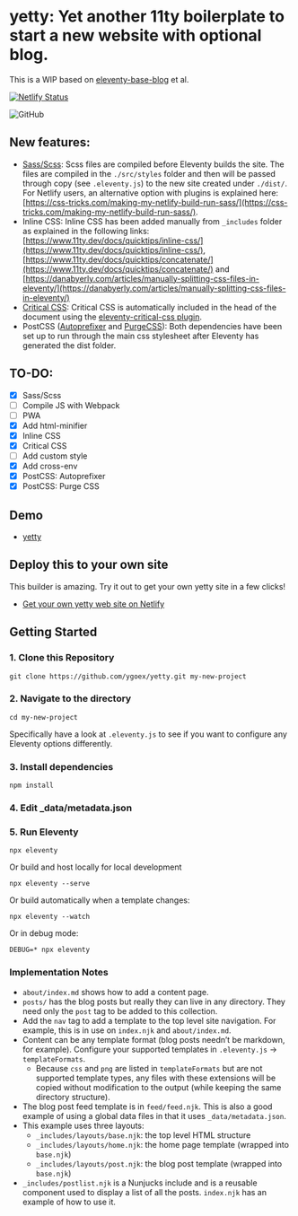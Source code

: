 # yetty: Yet another 11ty boilerplate to start a new website with optional blog.

This is a WIP based on [eleventy-base-blog](https://github.com/11ty/eleventy-base-blog) et al.

[![Netlify Status](https://api.netlify.com/api/v1/badges/faab84cf-52cb-4150-b142-f0c4e0e5312f/deploy-status)](https://app.netlify.com/sites/yetty/deploys)

![GitHub](https://img.shields.io/github/license/ygoex/yetty?style=for-the-badge)

## New features:
- [Sass/Scss](https://github.com/sass/node-sass): Scss files are compiled before Eleventy builds the site. The files are compiled in the `./src/styles` folder and then will be passed through copy (see `.eleventy.js`) to the new site created under `./dist/`. For Netlify users, an alternative option with plugins is explained here: [https://css-tricks.com/making-my-netlify-build-run-sass/](https://css-tricks.com/making-my-netlify-build-run-sass/).
- Inline CSS: Inline CSS has been added manually from `_includes` folder as explained in the following links: [https://www.11ty.dev/docs/quicktips/inline-css/](https://www.11ty.dev/docs/quicktips/inline-css/), [https://www.11ty.dev/docs/quicktips/concatenate/](https://www.11ty.dev/docs/quicktips/concatenate/) and [https://danabyerly.com/articles/manually-splitting-css-files-in-eleventy/](https://danabyerly.com/articles/manually-splitting-css-files-in-eleventy/)
- [Critical CSS](https://github.com/gregives/eleventy-critical-css): Critical CSS is automatically included in the head of the document using the [eleventy-critical-css plugin](https://www.npmjs.com/package/eleventy-critical-css).
- PostCSS ([Autoprefixer](https://github.com/postcss/autoprefixer) and [PurgeCSS](https://github.com/FullHuman/purgecss)): Both dependencies have been set up to run through the main css stylesheet after Eleventy has generated the dist folder.

## TO-DO:
- [x] Sass/Scss
- [ ] Compile JS with Webpack
- [ ] PWA
- [x] Add html-minifier
- [x] Inline CSS
- [x] Critical CSS
- [ ] Add custom style
- [x] Add cross-env
- [x] PostCSS: Autoprefixer
- [x] PostCSS: Purge CSS

## Demo

* [yetty](https://yetty.netlify.app/)

## Deploy this to your own site

This builder is amazing. Try it out to get your own yetty site in a few clicks!

* [Get your own yetty web site on Netlify](https://app.netlify.com/start/deploy?repository=https://github.com/ygoex/yetty)

## Getting Started

### 1. Clone this Repository

```
git clone https://github.com/ygoex/yetty.git my-new-project
```


### 2. Navigate to the directory

```
cd my-new-project
```

Specifically have a look at `.eleventy.js` to see if you want to configure any Eleventy options differently.

### 3. Install dependencies

```
npm install
```

### 4. Edit _data/metadata.json

### 5. Run Eleventy

```
npx eleventy
```

Or build and host locally for local development
```
npx eleventy --serve
```

Or build automatically when a template changes:
```
npx eleventy --watch
```

Or in debug mode:
```
DEBUG=* npx eleventy
```

### Implementation Notes

* `about/index.md` shows how to add a content page.
* `posts/` has the blog posts but really they can live in any directory. They need only the `post` tag to be added to this collection.
* Add the `nav` tag to add a template to the top level site navigation. For example, this is in use on `index.njk` and `about/index.md`.
* Content can be any template format (blog posts needn’t be markdown, for example). Configure your supported templates in `.eleventy.js` -> `templateFormats`.
	* Because `css` and `png` are listed in `templateFormats` but are not supported template types, any files with these extensions will be copied without modification to the output (while keeping the same directory structure).
* The blog post feed template is in `feed/feed.njk`. This is also a good example of using a global data files in that it uses `_data/metadata.json`.
* This example uses three layouts:
  * `_includes/layouts/base.njk`: the top level HTML structure
  * `_includes/layouts/home.njk`: the home page template (wrapped into `base.njk`)
  * `_includes/layouts/post.njk`: the blog post template (wrapped into `base.njk`)
* `_includes/postlist.njk` is a Nunjucks include and is a reusable component used to display a list of all the posts. `index.njk` has an example of how to use it.
